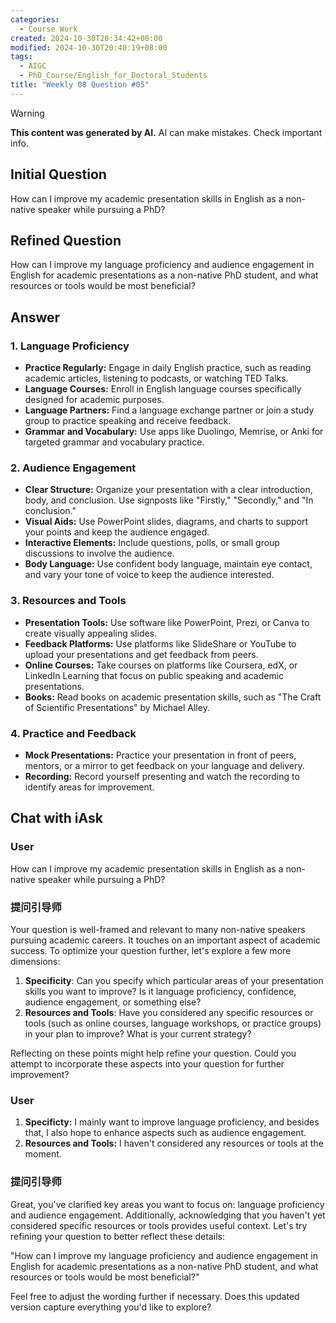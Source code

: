 ```yaml
---
categories:
  - Course Work
created: 2024-10-30T20:34:42+08:00
modified: 2024-10-30T20:40:19+08:00
tags:
  - AIGC
  - PhD_Course/English_for_Doctoral_Students
title: "Weekly 08 Question #05"
---
```


> [!WARNING]
> **This content was generated by AI.**
> AI can make mistakes. Check important info.

## Initial Question

How can I improve my academic presentation skills in English as a non-native speaker while pursuing a PhD?

## Refined Question

How can I improve my language proficiency and audience engagement in English for academic presentations as a non-native PhD student, and what resources or tools would be most beneficial?

## Answer

### 1. **Language Proficiency**

   - **Practice Regularly:** Engage in daily English practice, such as reading academic articles, listening to podcasts, or watching TED Talks.
   - **Language Courses:** Enroll in English language courses specifically designed for academic purposes.
   - **Language Partners:** Find a language exchange partner or join a study group to practice speaking and receive feedback.
   - **Grammar and Vocabulary:** Use apps like Duolingo, Memrise, or Anki for targeted grammar and vocabulary practice.

### 2. **Audience Engagement**

   - **Clear Structure:** Organize your presentation with a clear introduction, body, and conclusion. Use signposts like "Firstly," "Secondly," and "In conclusion."
   - **Visual Aids:** Use PowerPoint slides, diagrams, and charts to support your points and keep the audience engaged.
   - **Interactive Elements:** Include questions, polls, or small group discussions to involve the audience.
   - **Body Language:** Use confident body language, maintain eye contact, and vary your tone of voice to keep the audience interested.

### 3. **Resources and Tools**

   - **Presentation Tools:** Use software like PowerPoint, Prezi, or Canva to create visually appealing slides.
   - **Feedback Platforms:** Use platforms like SlideShare or YouTube to upload your presentations and get feedback from peers.
   - **Online Courses:** Take courses on platforms like Coursera, edX, or LinkedIn Learning that focus on public speaking and academic presentations.
   - **Books:** Read books on academic presentation skills, such as "The Craft of Scientific Presentations" by Michael Alley.

### 4. **Practice and Feedback**

   - **Mock Presentations:** Practice your presentation in front of peers, mentors, or a mirror to get feedback on your language and delivery.
   - **Recording:** Record yourself presenting and watch the recording to identify areas for improvement.

## Chat with iAsk

### User

How can I improve my academic presentation skills in English as a non-native speaker while pursuing a PhD?

### 提问引导师

Your question is well-framed and relevant to many non-native speakers pursuing academic careers. It touches on an important aspect of academic success. To optimize your question further, let's explore a few more dimensions:

1. **Specificity**: Can you specify which particular areas of your presentation skills you want to improve? Is it language proficiency, confidence, audience engagement, or something else?
2. **Resources and Tools**: Have you considered any specific resources or tools (such as online courses, language workshops, or practice groups) in your plan to improve? What is your current strategy?

Reflecting on these points might help refine your question. Could you attempt to incorporate these aspects into your question for further improvement?

### User

1. **Specificty:** I mainly want to improve language proficiency, and besides that, I also hope to enhance aspects such as audience engagement.
2. **Resources and Tools:** I haven't considered any resources or tools at the moment.

### 提问引导师

Great, you've clarified key areas you want to focus on: language proficiency and audience engagement. Additionally, acknowledging that you haven't yet considered specific resources or tools provides useful context. Let's try refining your question to better reflect these details:

"How can I improve my language proficiency and audience engagement in English for academic presentations as a non-native PhD student, and what resources or tools would be most beneficial?"

Feel free to adjust the wording further if necessary. Does this updated version capture everything you'd like to explore?
